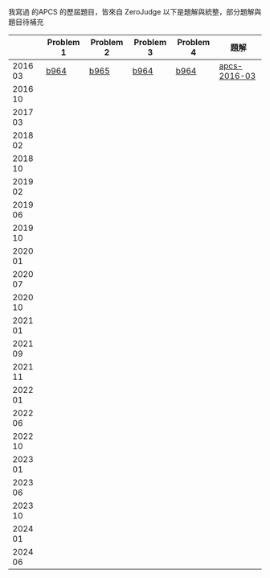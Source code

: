 我寫過 的APCS 的歷屆題目，皆來自 ZeroJudge
以下是題解與統整，部分題解與題目待補充

|         |  Problem 1          | Problem 2              | Problem 3              | Problem 4              | 題解  |
|---------|----------------------------|-----------------------------|-----------------------------|-----------------------------|-------------------------------------------------------------|
| 2016 03 | [b964](2016%2003/b964.cpp) |  [b965](2016%2003/b965.cpp) |  [b964](2016%2003/b966.cpp) |  [b964](2016%2003/b967.cpp) | [apcs-2016-03](https://hackmd.io/@Youtong0826/apcs-2016-03) |
| 2016 10 |                            |                             |                             |                             |                                                             |
| 2017 03 |                            |                        |                        |                        |     |
| 2018 02 |                            |                        |                        |                        |     |
| 2018 10 |                            |                        |                        |                        |     |
| 2019 02 |                            |                        |                        |                        |     |
| 2019 06 |                        |                        |                        |                        |     |
| 2019 10 |                        |                        |                        |                        |     |
| 2020 01 |                        |                        |                        |                        |     |
| 2020 07 |                        |                        |                        |                        |     |
| 2020 10 |                        |                        |                        |                        |     |
| 2021 01 |                        |                        |                        |                        |     |
| 2021 09 |                        |                        |                        |                        |     |
| 2021 11 |                        |                        |                        |                        |     |
| 2022 01 |                        |                        |                        |                        |     |
| 2022 06 |                        |                        |                        |                        |     |
| 2022 10 |                        |                        |                        |                        |     |
| 2023 01 |                        |                        |                        |                        |     |
| 2023 06 |                        |                        |                        |                        |     |
| 2023 10 |                        |                        |                        |                        |     |
| 2024 01 |                        |                        |                        |                        |     |
| 2024 06 |                        |                        |                        |                        |     |
